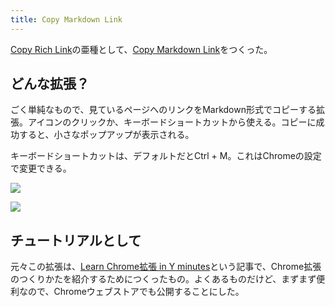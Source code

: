 ```yaml
---
title: Copy Markdown Link
---
```

[Copy Rich Link](https://chrome.google.com/webstore/detail/copy-rich-link/hikiamlgpdcabppakpmemaofmkgknpea)の亜種として、[Copy Markdown Link](https://chrome.google.com/webstore/detail/copy-markdown-link/gkceaaphhbeanfciglgpffnncfpipjpa)をつくった。

どんな拡張？
------

ごく単純なもので、見ているページへのリンクをMarkdown形式でコピーする拡張。アイコンのクリックか、キーボードショートカットから使える。コピーに成功すると、小さなポップアップが表示される。

キーボードショートカットは、デフォルトだとCtrl + M。これはChromeの設定で変更できる。

![](https://lh4.googleusercontent.com/cwJu2ZHdfifPQ5TYJNTyBjHN4zYe2b5z-q5MNc6ZW4pWAlCAzu30ZVv2BX80Xg8UyblOJU4LMJhbXCPzgoVxhRTpP86MwYIdIAhB5WqBtrGWl_vWWtAhBd5LtZvImaH5m0gKryxfofGBvfOm0EgTwOc5TOkpHF524WJtCjPCVclvw2sBtygKTeM5amDU)

![](https://lh4.googleusercontent.com/rnYeU9-kY4gYzm009GfzLzU4bGMDWMifAZTT9Kk-3V8QKP8NlfChw1fbjdKuVz-TXx4lRn-YbUdh0Vq8MRBdit2Mo7MXRdGjJzlkaUA3NFKnMPBnzLf7_eQcl56h6_Cvhh2uZdzjnjT6yCtJJY1cgkaoGJWnjhDi_Lzkzm-giWom7V4M03rVWiFPPUwk)

チュートリアルとして
----------

元々この拡張は、[Learn Chrome拡張 in Y minutes](https://r7kamura.com/articles/2022-05-18-learn-chrome-extention-in-y-minutes)という記事で、Chrome拡張のつくりかたを紹介するためにつくったもの。よくあるものだけど、まずまず便利なので、Chromeウェブストアでも公開することにした。
